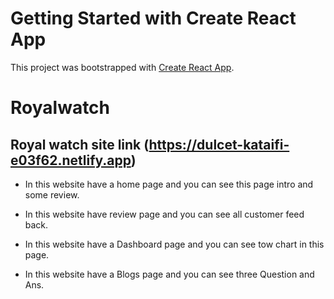 # Getting Started with Create React App

This project was bootstrapped with [Create React App](https://github.com/facebook/create-react-app).

# Royalwatch
## Royal watch site link (https://dulcet-kataifi-e03f62.netlify.app)

* In this website have a home page and you can see this page intro and some review.

* In this website have review page and you can see all customer feed back.

* In this website have a Dashboard page and you can see tow chart in this page.

* In this website have a Blogs page and you can see three Question and Ans.